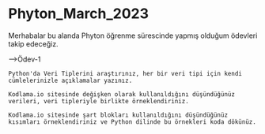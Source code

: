 # Phyton_March_2023

Merhabalar bu alanda Phyton öğrenme sürescinde yapmış olduğum ödevleri takip edeceğiz.

-->Ödev-1

    Python'da Veri Tiplerini araştırınız, her bir veri tipi için kendi cümlelerinizle açıklamalar yazınız.
    
    Kodlama.io sitesinde değişken olarak kullanıldığını düşündüğünüz verileri, veri tipleriyle birlikte örneklendiriniz.
    
    Kodlama.io sitesinde şart blokları kullanıldığını düşündüğünüz kısımları örneklendiriniz ve Python dilinde bu örnekleri koda dökünüz.
